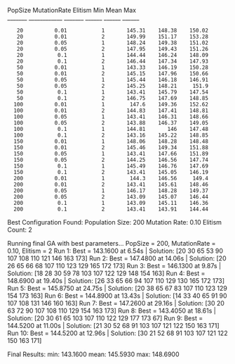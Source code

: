 PopSize    MutationRate    Elitism     Min       Mean      Max  
    _______    ____________    _______    ______    ______    ______

       20          0.01           1       145.31    148.38    150.02
       20          0.01           2       149.99    151.17    153.28
       20          0.05           1       148.24    149.38    151.02
       20          0.05           2       147.95    149.43    151.26
       20           0.1           1       144.44    146.24    148.09
       20           0.1           2       146.44    147.34    147.93
       50          0.01           1       143.33    146.19    150.28
       50          0.01           2       145.15    147.96    150.66
       50          0.05           1       145.44    146.18    146.91
       50          0.05           2       145.25    148.21     151.9
       50           0.1           1       143.41    145.79    147.54
       50           0.1           2       146.75    147.69    148.85
      100          0.01           1        147.6    149.36    152.62
      100          0.01           2       144.83    147.41    148.81
      100          0.05           1       143.41    146.31    148.66
      100          0.05           2       143.88    146.37    149.05
      100           0.1           1       144.81       146    147.48
      100           0.1           2       143.16    145.22    148.85
      150          0.01           1       148.06    148.28    148.48
      150          0.01           2       145.46    149.34    151.88
      150          0.05           1       143.41    147.66    151.89
      150          0.05           2       144.25    146.56    147.74
      150           0.1           1       145.49    146.76    147.69
      150           0.1           2       143.41    145.05    146.19
      200          0.01           1        144.3    146.56     149.4
      200          0.01           2       143.41    145.61    148.46
      200          0.05           1       146.17    148.28    149.37
      200          0.05           2       143.09    145.07    146.44
      200           0.1           1       143.09    145.11    146.36
      200           0.1           2       143.41    143.91    144.44


Best Configuration Found:
  Population Size: 200
  Mutation Rate: 0.10
  Elitism Count: 2

Running final GA with best parameters...
  PopSize = 200, MutationRate = 0.10, Elitism = 2
Run 1: Best = 143.1600 at 6.54s | Solution: [20 30 65 53 90 107 108 110 121 146 163 173]
Run 2: Best = 147.4800 at 14.06s | Solution: [20 26 65 66 68 107 110 123 129 165 172 173]
Run 3: Best = 146.1300 at 9.87s | Solution: [18 28 30 59 78 103 107 122 129 148 154 163]
Run 4: Best = 148.6900 at 19.40s | Solution: [26 33 65 66 94 107 110 129 130 165 172 173]
Run 5: Best = 145.8750 at 24.75s | Solution: [20 38 65 67 83 107 110 123 129 154 173 163]
Run 6: Best = 144.8900 at 13.43s | Solution: [14 33 40 65 91 90 107 108 131 146 160 163]
Run 7: Best = 147.2600 at 29.16s | Solution: [30 20 63 72 90 107 108 110 129 154 163 173]
Run 8: Best = 143.4050 at 18.61s | Solution: [20 30 61 65 103 107 110 122 129 177 173 67]
Run 9: Best = 144.5200 at 11.00s | Solution: [21 30 52 68 91 103 107 121 122 150 163 171]
Run 10: Best = 144.5200 at 12.96s | Solution: [30 21 52 68 91 103 107 121 122 150 163 171]

Final Results:
     min: 143.1600
    mean: 145.5930
     max: 148.6900